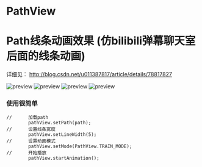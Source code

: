 # PathView
# Path线条动画效果 (仿bilibili弹幕聊天室后面的线条动画)
详细见： http://blog.csdn.net/u011387817/article/details/78817827

![preview](https://github.com/wuyr/PathView/raw/master/preview1.gif) ![preview](https://github.com/wuyr/PathView/raw/master/preview2.gif)
![preview](https://github.com/wuyr/PathView/raw/master/preview3.gif) ![preview](https://github.com/wuyr/PathView/raw/master/preview4.gif)

### 使用很简单
```
//      加载path
        pathView.setPath(path);
//      设置线条宽度        
        pathView.setLineWidth(5);
//      设置动画模式
        pathView.setMode(PathView.TRAIN_MODE);
//      开始播放        
        pathView.startAnimation();
```
